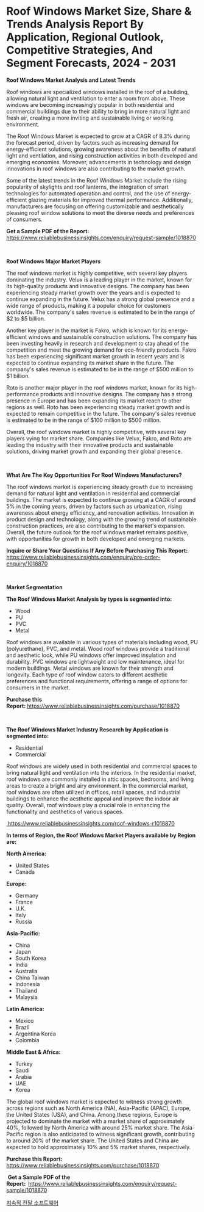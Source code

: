 <p><h1>Roof Windows Market Size, Share & Trends Analysis Report By Application, Regional Outlook, Competitive Strategies, And Segment Forecasts, 2024 - 2031</h1></p><p><strong>Roof Windows Market Analysis and Latest Trends</strong></p>
<p><p>Roof windows are specialized windows installed in the roof of a building, allowing natural light and ventilation to enter a room from above. These windows are becoming increasingly popular in both residential and commercial buildings due to their ability to bring in more natural light and fresh air, creating a more inviting and sustainable living or working environment.</p><p>The Roof Windows Market is expected to grow at a CAGR of 8.3% during the forecast period, driven by factors such as increasing demand for energy-efficient solutions, growing awareness about the benefits of natural light and ventilation, and rising construction activities in both developed and emerging economies. Moreover, advancements in technology and design innovations in roof windows are also contributing to the market growth.</p><p>Some of the latest trends in the Roof Windows Market include the rising popularity of skylights and roof lanterns, the integration of smart technologies for automated operation and control, and the use of energy-efficient glazing materials for improved thermal performance. Additionally, manufacturers are focusing on offering customizable and aesthetically pleasing roof window solutions to meet the diverse needs and preferences of consumers.</p></p>
<p><strong>Get a Sample PDF of the Report:&nbsp;</strong> <a href="https://www.reliablebusinessinsights.com/enquiry/request-sample/1018870">https://www.reliablebusinessinsights.com/enquiry/request-sample/1018870</a></p>
<p>&nbsp;</p>
<p><strong>Roof Windows Major Market Players</strong></p>
<p><p>The roof windows market is highly competitive, with several key players dominating the industry. Velux is a leading player in the market, known for its high-quality products and innovative designs. The company has been experiencing steady market growth over the years and is expected to continue expanding in the future. Velux has a strong global presence and a wide range of products, making it a popular choice for customers worldwide. The company's sales revenue is estimated to be in the range of $2 to $5 billion.</p><p>Another key player in the market is Fakro, which is known for its energy-efficient windows and sustainable construction solutions. The company has been investing heavily in research and development to stay ahead of the competition and meet the growing demand for eco-friendly products. Fakro has been experiencing significant market growth in recent years and is expected to continue expanding its market share in the future. The company's sales revenue is estimated to be in the range of $500 million to $1 billion.</p><p>Roto is another major player in the roof windows market, known for its high-performance products and innovative designs. The company has a strong presence in Europe and has been expanding its market reach to other regions as well. Roto has been experiencing steady market growth and is expected to remain competitive in the future. The company's sales revenue is estimated to be in the range of $100 million to $500 million.</p><p>Overall, the roof windows market is highly competitive, with several key players vying for market share. Companies like Velux, Fakro, and Roto are leading the industry with their innovative products and sustainable solutions, driving market growth and expanding their global presence.</p></p>
<p>&nbsp;</p>
<p><strong>What Are The Key Opportunities For Roof Windows Manufacturers?</strong></p>
<p><p>The roof windows market is experiencing steady growth due to increasing demand for natural light and ventilation in residential and commercial buildings. The market is expected to continue growing at a CAGR of around 5% in the coming years, driven by factors such as urbanization, rising awareness about energy efficiency, and renovation activities. Innovation in product design and technology, along with the growing trend of sustainable construction practices, are also contributing to the market's expansion. Overall, the future outlook for the roof windows market remains positive, with opportunities for growth in both developed and emerging markets.</p></p>
<p><strong>Inquire or Share Your Questions If Any Before Purchasing This Report:</strong> <a href="https://www.reliablebusinessinsights.com/enquiry/pre-order-enquiry/1018870">https://www.reliablebusinessinsights.com/enquiry/pre-order-enquiry/1018870</a></p>
<p>&nbsp;</p>
<p><strong>Market Segmentation</strong></p>
<p><strong>The Roof Windows Market Analysis by types is segmented into:</strong></p>
<p><ul><li>Wood</li><li>PU</li><li>PVC</li><li>Metal</li></ul></p>
<p><p>Roof windows are available in various types of materials including wood, PU (polyurethane), PVC, and metal. Wood roof windows provide a traditional and aesthetic look, while PU windows offer improved insulation and durability. PVC windows are lightweight and low maintenance, ideal for modern buildings. Metal windows are known for their strength and longevity. Each type of roof window caters to different aesthetic preferences and functional requirements, offering a range of options for consumers in the market.</p></p>
<p><strong>Purchase this Report:&nbsp;</strong><a href="https://www.reliablebusinessinsights.com/purchase/1018870">https://www.reliablebusinessinsights.com/purchase/1018870</a></p>
<p>&nbsp;</p>
<p><strong>The Roof Windows Market Industry Research by Application is segmented into:</strong></p>
<p><ul><li>Residential</li><li>Commercial</li></ul></p>
<p><p>Roof windows are widely used in both residential and commercial spaces to bring natural light and ventilation into the interiors. In the residential market, roof windows are commonly installed in attic spaces, bedrooms, and living areas to create a bright and airy environment. In the commercial market, roof windows are often utilized in offices, retail spaces, and industrial buildings to enhance the aesthetic appeal and improve the indoor air quality. Overall, roof windows play a crucial role in enhancing the functionality and aesthetics of various spaces.</p></p>
<p><a href="https://www.reliablebusinessinsights.com/roof-windows-r1018870">&nbsp;https://www.reliablebusinessinsights.com/roof-windows-r1018870</a></p>
<p><strong>In terms of Region, the Roof Windows Market Players available by Region are:</strong></p>
<p>
    <p> <strong> North America: </strong>
        <ul>
            <li>United States</li>
            <li>Canada</li>
        </ul>
        </p> 
    <p> <strong> Europe: </strong>
        <ul>
            <li>Germany</li>
            <li>France</li>
            <li>U.K.</li>
            <li>Italy</li>
            <li>Russia</li>
        </ul>
        </p> 
    <p> <strong> Asia-Pacific: </strong>
        <ul>
            <li>China</li>
            <li>Japan</li>
            <li>South Korea</li>
            <li>India</li>
            <li>Australia</li>
            <li>China Taiwan</li>
            <li>Indonesia</li>
            <li>Thailand</li>
            <li>Malaysia</li>
        </ul>
        </p> 
    <p> <strong> Latin America: </strong>
        <ul>
            <li>Mexico</li>
            <li>Brazil</li>
            <li>Argentina Korea</li>
            <li>Colombia</li>
        </ul>
        </p> 
    <p> <strong> Middle East & Africa: </strong>
        <ul>
            <li>Turkey</li>
            <li>Saudi</li>
            <li>Arabia</li>
            <li>UAE</li>
            <li>Korea</li>
        </ul>
    </p>
    </p>
<p><p>The global roof windows market is expected to witness strong growth across regions such as North America (NA), Asia-Pacific (APAC), Europe, the United States (USA), and China. Among these regions, Europe is projected to dominate the market with a market share of approximately 40%, followed by North America with around 25% market share. The Asia-Pacific region is also anticipated to witness significant growth, contributing to around 20% of the market share. The United States and China are expected to hold approximately 10% and 5% market shares, respectively.</p></p>
<p><strong>Purchase this Report: </strong><a href="https://www.reliablebusinessinsights.com/purchase/1018870">https://www.reliablebusinessinsights.com/purchase/1018870</a></p>
<p>&nbsp;<strong>Get a Sample PDF of the Report:&nbsp;&nbsp;</strong><a href="https://www.reliablebusinessinsights.com/enquiry/request-sample/1018870">https://www.reliablebusinessinsights.com/enquiry/request-sample/1018870</a></p>
<p><strong></strong></p>
<p><p><a href="https://github.com/wallacBahrtyinger567686/Market-Research-Report-List-3/blob/main/294078545050.md">지속적 전달 소프트웨어</a></p></p>